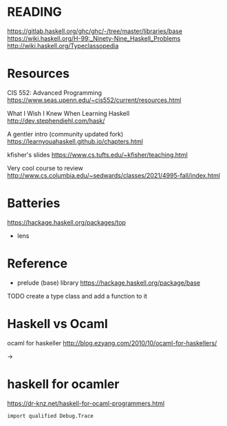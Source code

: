 # READING

https://gitlab.haskell.org/ghc/ghc/-/tree/master/libraries/base
https://wiki.haskell.org/H-99:_Ninety-Nine_Haskell_Problems
http://wiki.haskell.org/Typeclassopedia

# Resources

CIS 552: Advanced Programming
https://www.seas.upenn.edu/~cis552/current/resources.html

What I Wish I Knew When Learning Haskell
http://dev.stephendiehl.com/hask/

A gentler intro (community updated fork)
https://learnyouahaskell.github.io/chapters.html

kfisher's slides
https://www.cs.tufts.edu/~kfisher/teaching.html

Very cool course to review
http://www.cs.columbia.edu/~sedwards/classes/2021/4995-fall/index.html

# Batteries

<https://hackage.haskell.org/packages/top>

+ lens

# Reference

+ prelude (base) library <https://hackage.haskell.org/package/base>

TODO create a type class and add a function to it


# Haskell vs Ocaml

ocaml for haskeller
http://blog.ezyang.com/2010/10/ocaml-for-haskellers/

->

# haskell for ocamler
https://dr-knz.net/haskell-for-ocaml-programmers.html

`import qualified Debug.Trace`